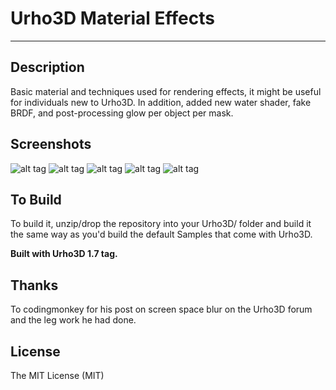 # Urho3D Material Effects
-----------------------------------------------------------------------------------

Description
-----------------------------------------------------------------------------------
Basic material and techniques used for rendering effects, it might be useful for individuals new to Urho3D.
In addition, added new water shader, fake BRDF, and post-processing glow per object per mask. 


Screenshots
-----------------------------------------------------------------------------------
![alt tag](https://github.com/Lumak/Urho3D-Material-Effects/blob/master/screenshot/mateffects.jpg)
![alt tag](https://github.com/Lumak/Urho3D-Material-Effects/blob/master/screenshot/lava.jpg)
![alt tag](https://github.com/Lumak/Urho3D-Material-Effects/blob/master/screenshot/waternewmat.jpg)
![alt tag](https://github.com/Lumak/Urho3D-Material-Effects/blob/master/screenshot/fakeBrdf.jpg)
![alt tag](https://github.com/Lumak/Urho3D-Material-Effects/blob/master/screenshot/glow.jpg)


To Build
-----------------------------------------------------------------------------------
To build it, unzip/drop the repository into your Urho3D/ folder and build it the same way as you'd build the default Samples that come with Urho3D.

**Built with Urho3D 1.7 tag.**

Thanks
-----------------------------------------------------------------------------------
To codingmonkey for his post on screen space blur on the Urho3D forum and the leg work he had done.

License
-----------------------------------------------------------------------------------
The MIT License (MIT)







